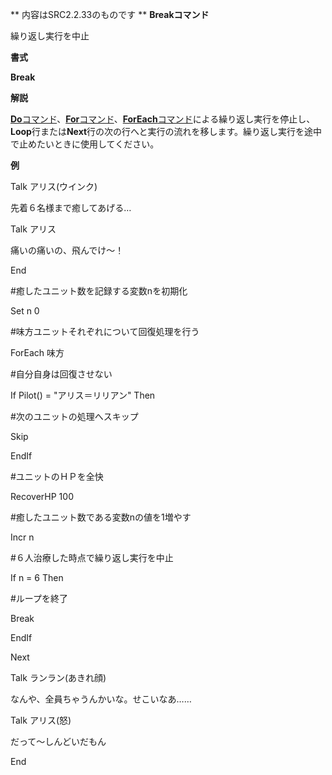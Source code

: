 ** 内容はSRC2.2.33のものです **
**Breakコマンド**

繰り返し実行を中止

**書式**

**Break**

**解説**

[**Do**コマンド](Doコマンド.md)、[**For**コマンド](Forコマンド.md)、[**ForEach**コマンド](ForEachコマンド.md)による繰り返し実行を停止し、**Loop**行または**Next**行の次の行へと実行の流れを移します。繰り返し実行を途中で止めたいときに使用してください。

**例**

Talk アリス(ウインク)

先着６名様まで癒してあげる…

Talk アリス

痛いの痛いの、飛んでけ～！

End

#癒したユニット数を記録する変数nを初期化

Set n 0

#味方ユニットそれぞれについて回復処理を行う

ForEach 味方

#自分自身は回復させない

If Pilot() = "アリス＝リリアン" Then

#次のユニットの処理へスキップ

Skip

EndIf



#ユニットのＨＰを全快

RecoverHP 100



#癒したユニット数である変数nの値を1増やす

Incr n



#６人治療した時点で繰り返し実行を中止

If n = 6 Then

#ループを終了

Break

EndIf

Next

Talk ランラン(あきれ顔)

なんや、全員ちゃうんかいな。せこいなあ……

Talk アリス(怒)

だって～しんどいだもん

End
